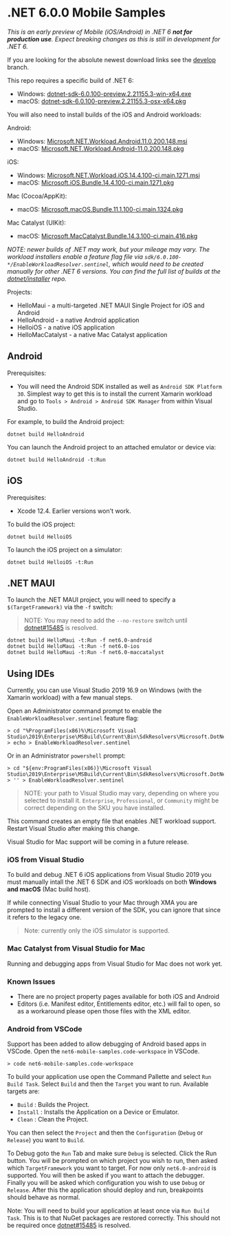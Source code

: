 # .NET 6.0.0 Mobile Samples

_This is an *early* preview of Mobile (iOS/Android) in .NET 6 **not for production use**. Expect breaking changes as this is still in development for .NET 6._

If you are looking for the absolute newest download links see the
[develop](https://github.com/dotnet/net6-mobile-samples/tree/develop)
branch.

This repo requires a specific build of .NET 6:

* Windows: [dotnet-sdk-6.0.100-preview.2.21155.3-win-x64.exe](https://download.visualstudio.microsoft.com/download/pr/2290b039-85d8-4d95-85f7-edbd9fcd118d/a64bef89625bc61db2a6832878610214/dotnet-sdk-6.0.100-preview.2.21155.3-win-x64.exe)
* macOS: [dotnet-sdk-6.0.100-preview.2.21155.3-osx-x64.pkg](https://download.visualstudio.microsoft.com/download/pr/5e10dc75-294e-49f4-972e-218ae86191a3/e46d3533c30c8a864252a334820263a9/dotnet-sdk-6.0.100-preview.2.21155.3-osx-x64.pkg)

You will also need to install builds of the iOS and Android workloads:

Android:

* Windows: [Microsoft.NET.Workload.Android.11.0.200.148.msi](https://dl.internalx.com/vsts-devdiv/Xamarin.Android/public/net6/4534967/main/f4d8fe238b15eadfc7842749bf13e5fca3e2f2d2/Microsoft.NET.Workload.Android.11.0.200.148.msi)
* macOS: [Microsoft.NET.Workload.Android-11.0.200.148.pkg](https://dl.internalx.com/vsts-devdiv/Xamarin.Android/public/net6/4534967/main/f4d8fe238b15eadfc7842749bf13e5fca3e2f2d2/Microsoft.NET.Workload.Android-11.0.200-ci.f4d8fe238b15eadfc7842749bf13e5fca3e2f2d2.148.pkg)

iOS:

* Windows: [Microsoft.NET.Workload.iOS.14.4.100-ci.main.1271.msi](https://bosstoragemirror.azureedge.net/wrench/main/c8b6bc6c85a0067387ee298ef5e7d55992be5f0a/4590608/package/Microsoft.NET.Workload.iOS.14.4.100-ci.main.1271.msi)
* macOS: [Microsoft.iOS.Bundle.14.4.100-ci.main.1271.pkg](https://bosstoragemirror.azureedge.net/wrench/main/c8b6bc6c85a0067387ee298ef5e7d55992be5f0a/4590608/package/Microsoft.iOS.Bundle.14.4.100-ci.main.1271.pkg)

Mac (Cocoa/AppKit):

* macOS: [Microsoft.macOS.Bundle.11.1.100-ci.main.1324.pkg](https://bosstoragemirror.azureedge.net/wrench/main/c8b6bc6c85a0067387ee298ef5e7d55992be5f0a/4590608/package/Microsoft.macOS.Bundle.11.1.100-ci.main.1324.pkg)

Mac Catalyst (UIKit):

* macOS: [Microsoft.MacCatalyst.Bundle.14.3.100-ci.main.416.pkg](https://bosstoragemirror.azureedge.net/wrench/main/c8b6bc6c85a0067387ee298ef5e7d55992be5f0a/4590608/package/Microsoft.MacCatalyst.Bundle.14.3.100-ci.main.416.pkg)

_NOTE: newer builds of .NET *may* work, but your mileage may vary.
The workload installers enable a feature flag file via
`sdk/6.0.100-*/EnableWorkloadResolver.sentinel`, which would
need to be created manually for other .NET 6 versions. You can find
the full list of builds at the [dotnet/installer][dotnet/installer]
repo._

Projects:

* HelloMaui - a multi-targeted .NET MAUI Single Project for iOS and Android
* HelloAndroid - a native Android application
* HelloiOS - a native iOS application
* HelloMacCatalyst - a native Mac Catalyst application

[dotnet/installer]: https://github.com/dotnet/installer#installers-and-binaries
[net6preview1]: https://github.com/dotnet/net6-mobile-samples/releases/tag/6.0.1xx-preview1

## Android

Prerequisites:

* You will need the Android SDK installed as well as `Android SDK Platform 30`. Simplest way to get this is to install the current Xamarin workload and go to `Tools > Android > Android SDK Manager` from within Visual Studio.

For example, to build the Android project:

    dotnet build HelloAndroid

You can launch the Android project to an attached emulator or device via:

    dotnet build HelloAndroid -t:Run

## iOS

Prerequisites:

* Xcode 12.4. Earlier versions won't work.

To build the iOS project:

    dotnet build HelloiOS

To launch the iOS project on a simulator:

    dotnet build HelloiOS -t:Run

## .NET MAUI

To launch the .NET MAUI project, you will need to specify a `$(TargetFramework)` via the `-f` switch:

> NOTE: You may need to add the `--no-restore` switch until
> [dotnet#15485](https://github.com/dotnet/sdk/issues/15485) is
> resolved.

    dotnet build HelloMaui -t:Run -f net6.0-android
    dotnet build HelloMaui -t:Run -f net6.0-ios
    dotnet build HelloMaui -t:Run -f net6.0-maccatalyst

## Using IDEs

Currently, you can use Visual Studio 2019 16.9 on Windows (with the
Xamarin workload) with a few manual steps.

Open an Administrator command prompt to enable the
`EnableWorkloadResolver.sentinel` feature flag:

    > cd "%ProgramFiles(x86)%\Microsoft Visual Studio\2019\Enterprise\MSBuild\Current\Bin\SdkResolvers\Microsoft.DotNet.MSBuildSdkResolver"
    > echo > EnableWorkloadResolver.sentinel

Or in an Administrator `powershell` prompt:

    > cd "${env:ProgramFiles(x86)}\Microsoft Visual Studio\2019\Enterprise\MSBuild\Current\Bin\SdkResolvers\Microsoft.DotNet.MSBuildSdkResolver"
    > '' > EnableWorkloadResolver.sentinel

> NOTE: your path to Visual Studio may vary, depending on where you
> selected to install it. `Enterprise`, `Professional`, or `Community`
> might be correct depending on the SKU you have installed.

This command creates an empty file that enables .NET workload support.
Restart Visual Studio after making this change.

Visual Studio for Mac support will be coming in a future release.

### iOS from Visual Studio

To build and debug .NET 6 iOS applications from Visual Studio 2019 you
must manually intall the .NET 6 SDK and iOS workloads on both
**Windows and macOS** (Mac build host).

If while connecting Visual Studio to your Mac through XMA you are
prompted to install a different version of the SDK, you can ignore
that since it refers to the legacy one.

> Note: currently only the iOS simulator is supported.

### Mac Catalyst from Visual Studio for Mac

Running and debugging apps from Visual Studio for Mac does not work yet.

### Known Issues

* There are no project property pages available for both iOS and
  Android
* Editors (i.e. Manifest editor, Entitlements editor, etc.) will fail
  to open, so as a workaround please open those files with the XML
  editor.

### Android from VSCode

Support has been added to allow debugging of Android based apps in
VSCode. Open the `net6-mobile-samples.code-workspace` in VSCode.

    > code net6-mobile-samples.code-workspace

To build your application use open the Command Pallette and select
`Run Build Task`. Select `Build` and then the `Target` you want to
run. Available targets are:

* `Build` : Builds the Project.
* `Install` : Installs the Application on a Device or Emulator.
* `Clean` : Clean the Project.

You can then select the `Project` and then the `Configuration`
(`Debug` or `Release`) you want to `Build`.

To Debug goto the `Run` Tab and make sure `Debug` is selected. Click
the Run button. You will be prompted on which project you wish to run,
then asked which `TargetFramework` you want to target. For now only
`net6.0-android` is supported. You will then be asked if you want to
attach the debugger. Finally you will be asked which configuration you
wish to use `Debug` or `Release`. After this the application should
deploy and run, breakpoints should behave as normal.

Note: You will need to build your application at least once via
`Run Build Task`. This is to that NuGet packages are restored correctly.
This should not be required once [dotnet#15485](https://github.com/dotnet/sdk/issues/15485) is resolved.
